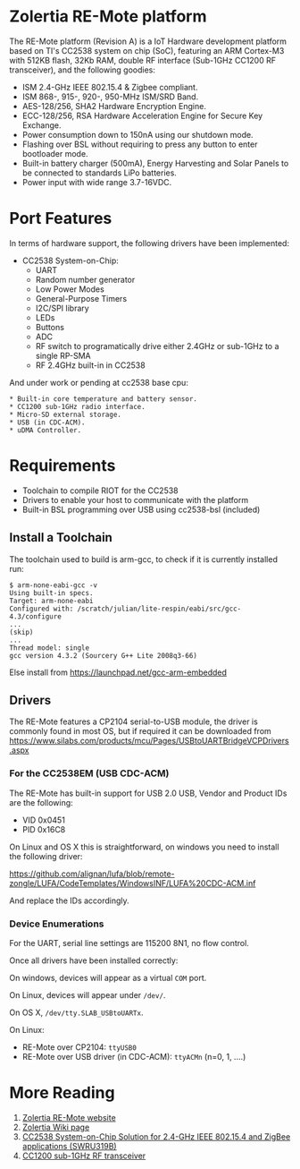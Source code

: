 Zolertia RE-Mote platform
============================================

The RE-Mote platform (Revision A) is a IoT Hardware development platform based
on TI's CC2538 system on chip (SoC), featuring an ARM Cortex-M3 with 512KB
flash, 32Kb RAM, double RF interface (Sub-1GHz CC1200 RF transceiver), and the
following goodies:

* ISM 2.4-GHz IEEE 802.15.4 & Zigbee compliant.
* ISM 868-, 915-, 920-, 950-MHz ISM/SRD Band.
* AES-128/256, SHA2 Hardware Encryption Engine.
* ECC-128/256, RSA Hardware Acceleration Engine for Secure Key Exchange.
* Power consumption down to 150nA using our shutdown mode.
* Flashing over BSL without requiring to press any button to enter bootloader mode.
* Built-in battery charger (500mA), Energy Harvesting and Solar Panels to be connected to standards LiPo batteries.
* Power input with wide range 3.7-16VDC.

Port Features
=============
In terms of hardware support, the following drivers have been implemented:

  * CC2538 System-on-Chip:
    * UART
    * Random number generator
    * Low Power Modes
    * General-Purpose Timers
    * I2C/SPI library
    * LEDs
    * Buttons
    * ADC
    * RF switch to programatically drive either 2.4GHz or sub-1GHz to a single RP-SMA
    * RF 2.4GHz built-in in CC2538

And under work or pending at cc2538 base cpu:

    * Built-in core temperature and battery sensor.
    * CC1200 sub-1GHz radio interface.
    * Micro-SD external storage.
    * USB (in CDC-ACM).
    * uDMA Controller.

Requirements
============

 * Toolchain to compile RIOT for the CC2538
 * Drivers to enable your host to communicate with the platform
 * Built-in BSL programming over USB using cc2538-bsl (included)


Install a Toolchain
-------------------
The toolchain used to build is arm-gcc, to check if it is currently installed run:

    $ arm-none-eabi-gcc -v
    Using built-in specs.
    Target: arm-none-eabi
    Configured with: /scratch/julian/lite-respin/eabi/src/gcc-4.3/configure
    ...
    (skip)
    ...
    Thread model: single
    gcc version 4.3.2 (Sourcery G++ Lite 2008q3-66)

Else install from <https://launchpad.net/gcc-arm-embedded>


Drivers
-------
The RE-Mote features a CP2104 serial-to-USB module, the driver is commonly found in most OS, but if required it can be downloaded
from <https://www.silabs.com/products/mcu/Pages/USBtoUARTBridgeVCPDrivers.aspx>


### For the CC2538EM (USB CDC-ACM)
The RE-Mote has built-in support for USB 2.0 USB, Vendor and Product IDs are the following:

  * VID 0x0451
  * PID 0x16C8

On Linux and OS X this is straightforward, on windows you need to install the following driver:

<https://github.com/alignan/lufa/blob/remote-zongle/LUFA/CodeTemplates/WindowsINF/LUFA%20CDC-ACM.inf>

And replace the IDs accordingly.

### Device Enumerations
For the UART, serial line settings are 115200 8N1, no flow control.

Once all drivers have been installed correctly:

On windows, devices will appear as a virtual `COM` port.

On Linux, devices will appear under `/dev/`.

On OS X, `/dev/tty.SLAB_USBtoUARTx`.

On Linux:

* RE-Mote over CP2104: `ttyUSB0`
* RE-Mote over USB driver (in CDC-ACM): `ttyACMn` (n=0, 1, ....)

More Reading
============
1. [Zolertia RE-Mote website][remote-site]
2. [Zolertia Wiki page][zolertia-wiki]
2. [CC2538 System-on-Chip Solution for 2.4-GHz IEEE 802.15.4 and ZigBee applications (SWRU319B)][cc2538]
3. [CC1200 sub-1GHz RF transceiver][cc1200]

[remote-site]: https://zolertia.io/product/re-mote-suite/ "Zolertia RE-Mote"
[zolertia-wiki]: https://github.com/Zolertia/Resources/wiki
[cc1200]: http://www.ti.com/product/cc1200     "CC1200"
[cc2538]: http://www.ti.com/product/cc2538     "CC2538"
